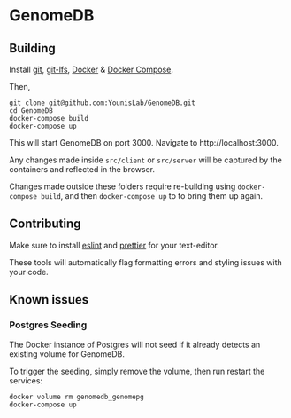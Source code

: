 # GenomeDB

## Building

Install [git](https://git-scm.com/), [git-lfs](https://git-lfs.github.com/), [Docker](https://docs.docker.com/install/) & [Docker Compose](https://docs.docker.com/compose/install/).

Then,

```
git clone git@github.com:YounisLab/GenomeDB.git
cd GenomeDB
docker-compose build
docker-compose up
```

This will start GenomeDB on port 3000. Navigate to http://localhost:3000.

Any changes made inside `src/client` or `src/server` will be captured by the containers and
reflected in the browser.

Changes made outside these folders require re-building using `docker-compose build`, and then `docker-compose up` to
to bring them up again.

## Contributing

Make sure to install [eslint](https://eslint.org/) and [prettier](https://prettier.io/) for your text-editor.

These tools will automatically flag formatting errors and styling issues with your code.

## Known issues

### Postgres Seeding

The Docker instance of Postgres will not seed if it already detects an existing volume for GenomeDB.

To trigger the seeding, simply remove the volume, then run restart the services:

```
docker volume rm genomedb_genomepg
docker-compose up
```
